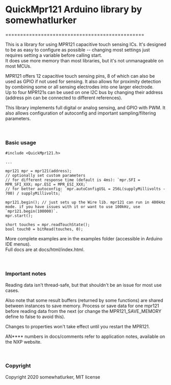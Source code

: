 # QuickMpr121 Arduino library by somewhatlurker
===============================================

This is a library for using MPR121 capacitive touch sensing ICs.
It's designed to be as easy to configure as possible -- changing most settings just requires setting a variable before calling start.  
It does use more memory than most libraries, but it's not unmanageable on most MCUs.

MPR121 offers 12 capacitive touch sensing pins, 8 of which can also be used as GPIO if not used for sensing.
It also allows for proximity detection by combining some or all sensing electrodes into one larger electrode.  
Up to four MPR121s can be used on one I2C bus by changing their address (address pin can be connected to different references).

This library implements full digital or analog sensing, and GPIO with PWM.
It also allows configuration of autoconfig and important sampling/filtering parameters.

　

### Basic usage
```
#include <QuickMpr121.h>

...

mpr121 mpr = mpr121(address);
// optionally set custom parameters
// for different response time (default is 4ms): `mpr.SFI = MPR_SFI_XXX; mpr.ESI = MPR_ESI_XXX;`
// for better autoconfig: `mpr.autoConfigUSL = 256L(supplyMillivolts - 700) / supplyMillivolts;`

mpr121.begin(); // just sets up the Wire lib. mpr121 can run in 400kHz mode. if you have issues with it or want to use 100kHz, use `mpr121.begin(100000)`.
mpr.start();

short touches = mpr.readTouchState();
bool touch0 = bitRead(touches, 0);
```

More complete examples are in the examples folder (accessible in Arduino IDE menus).  
Full docs are at docs/html/index.html.

　

### Important notes
Reading data isn't thread-safe, but that shouldn't be an issue for most use cases.

Also note that some result buffers (returned by some functions) are shared between instances to save memory.
Process or save data for one mpr121 before reading data from the next (or change the MPR121_SAVE_MEMORY define to false to avoid this).

Changes to properties won't take effect until you restart the MPR121.


AN**** numbers in docs/comments refer to application notes, available on the NXP website.

　

### Copyright
Copyright 2020 somewhatlurker, MIT license